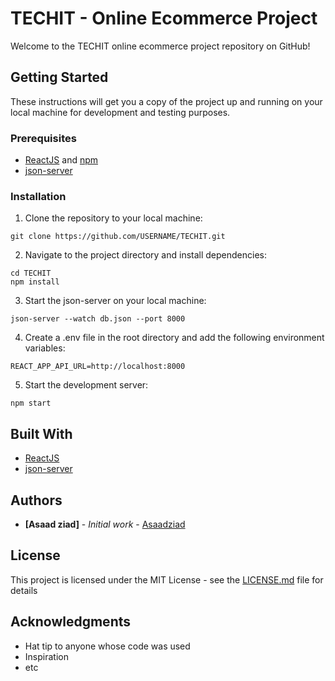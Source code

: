 # TECHIT - Online Ecommerce Project

Welcome to the TECHIT online ecommerce project repository on GitHub!

## Getting Started

These instructions will get you a copy of the project up and running on your local machine for development and testing purposes.

### Prerequisites

- [ReactJS](https://reactjs.org/) and [npm](https://www.npmjs.com/)
- [json-server](https://www.npmjs.com/package/json-server)

### Installation

1. Clone the repository to your local machine:

```
git clone https://github.com/USERNAME/TECHIT.git
```

2. Navigate to the project directory and install dependencies:

```
cd TECHIT
npm install
```

3. Start the json-server on your local machine:

```
json-server --watch db.json --port 8000
```

4. Create a .env file in the root directory and add the following environment variables:

```
REACT_APP_API_URL=http://localhost:8000
```

5. Start the development server:

```
npm start
```

## Built With

- [ReactJS](https://reactjs.org/)
- [json-server](https://www.npmjs.com/package/json-server)

## Authors

- **[Asaad ziad]** - _Initial work_ - [Asaadziad](https://github.com/Asaadziad)

## License

This project is licensed under the MIT License - see the [LICENSE.md](LICENSE.md) file for details

## Acknowledgments

- Hat tip to anyone whose code was used
- Inspiration
- etc
